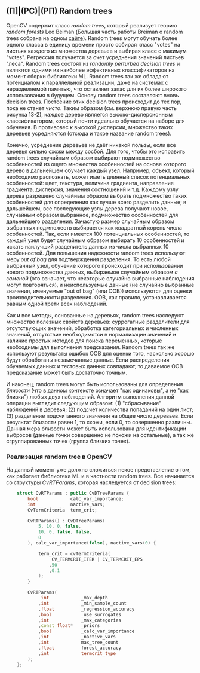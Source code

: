 ## (П]|(РС)|(РП) Random trees

OpenCV содержит класс *random trees*, который реализует теорию *random forests* Leo Beiman (Большая часть работы Breiman о random trees собрана на одном [сайте](http://www.stat.berkeley.edu/users/breiman/RandomForests/cc_home.htm)). Random trees могут обучать более одного класса в единицу времени просто собирая класс "votes" на листьях каждого из множества деревьев и выбирая класс с макимум "votes". Регрессия получается за счет усреднения значений листьев "леса". Random trees состоят из *randomly perturbed decision trees* и являются одними из наиболее эффективных классификаторов на момент сборки библиотеки ML. Random trees так же обладают потенциалом к параллельной реализации, даже на системах с неразделяемой памятью, что оставляет запас для их более широкого использования в будущем. Основу random trees составляют вновь decision trees. Постоение этих decision trees происходит до тех пор, пока не станет *чисто*. Таким образом (см. верхнюю правую часть рисунка 13-2), каждое дерево является высоко-дисперсионным классификатором, который почти идеально обучается на наборе для обучения. В противовес к высокой дисперсии, множество таких деревьев усредняются (отсюда и такое название random trees).

Конечно, усреднение деревьев не даёт никакой пользы, если все деревья сильно схожи между сосбой. Для того, чтобы это исправить random trees случайным образом выбирают подмножество особенностей из ощего множества особенностей на основе которого дерево в дальнейшем обучает каждый узел. Например, объект, который необходимо распознать, может иметь длинный список потенциальных особенностей: цвет, текстура, величина градиента, направление градиента, дисперсия, значения соотношений и т.д. Каждому узлу дерева разрешено случайным образом выбрать подмножество таких особенностей для определения как лучше всего разделить данные; в дальшейшем, все последующие узлы дерева получают новое, случайным образом выбранное, подмножество особенностей для дальнейшего разделения. Зачастую размер случайным образом выбранных подмножеств выбирается как квадратный корень числа особенностей. Так, если имеется 100 потенциальных особенностей, то каждый узел будет случайным образом выбирать 10 особенностей и искать наилучший разделитель данных из числа выбранных 10 особенностей. Для повышения надежности random trees используют меру *out of bag* для подтверждения разделения. То есть любой выбранный узел, обучение которого происходит при использовании нового подмножества данных, выбираемое случайным образом *с заменой* (это означает, что некоторые случайно выбранные наблюдения могут повторяться), и неиспользуемые данные (не случайно выбранные значения, именуемые "out of bag" (или OOB)) используются для оценки производительности разделения. OOB, как правило, устанавливается равным одной трети всех наблюдений.

Как и все методы, основанные на деревьях, random trees наследуют множество полезных свойств деревьев: суррогатные разделители для отсутствующих значений, обработка категориальных и численных значений, отсутствие необходимотси в нормализации значений и наличие простых методов для поиска переменных, которые необходимы дял выполнения предсказания. Random trees так же используют результаты ошибок OOB для оценки того, насколько хорошо будут обработаны незамечанные данные. Если распределения обучаемых данных и тестовых данных совпадают, то даваемое OOB предсказание может быть достаточно точным.

И наконец, random trees могут быть использованы для определения *близости* (что в данном контексте означает "как одинаковы", а не "как близки") любых двух наблюдений. Алгоритм выполнения данной операции выглядит следующим образом: (1) "сбрасывание" наблюдений в деревья; (2) подсчет количества попаданий на один лист; (3) разделение подсчитанного значения на общее число деревьев. Если результат близости равен 1, то схожи, если 0, то совершенно различны. Данная мера близости может быть использована для идентификации выбросов (данные точки совершенно не похожи на остальные), а так же сгруппированных точек (группа близких точек).

### Реализация random tree в OpenCV

На данный момент уже должно сложиться некое представление о том, как работает библиотека ML и в частности random trees. Все начинается со структуры *CvRTParams*, которая наследуется от decision trees:

```cpp
	struct CvRTParams : public CvDTreeParams {
		bool 			calc_var_importance;
		int 			nactive_vars;
		CvTermCriteria 	term_crit;

		CvRTParams() : CvDTreeParams(
			5, 10, 0, false,
			10, 0, false, false,
			0
		), calc_var_importance(false), nactive_vars(0) {

			term_crit = cvTermCriteria(
				 CV_TERMCRIT_ITER | CV_TERMCRIT_EPS
				,50
				,0.1
			);
		}

		CvRTParams(
			 int 			_max_depth
			,int 			_min_sample_count
			,float 			_regression_accuracy
			,bool 			_use_surrogates
			,int 			_max_categories
			,const float* 	_priors
			,bool 			_calc_var_importance
			,int 			_nactive_vars
			,int 			max_tree_count
			,float 			forest_accuracy
			,int 			termcrit_type
		);
	};
```

